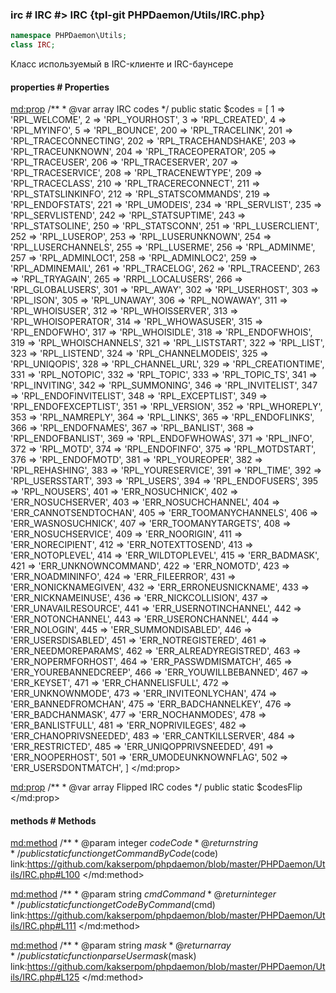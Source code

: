 ### irc # IRC #> IRC {tpl-git PHPDaemon/Utils/IRC.php}

```php
namespace PHPDaemon\Utils;
class IRC;
```

Класс используемый в IRC-клиенте и IRC-баунсере

<!-- include-namespace path="\PHPDaemon\Utils\IRC" level="" access="" -->
#### properties # Properties

<md:prop>
/**
	 * @var array IRC codes
	 */
public static $codes = [
  1 => 'RPL_WELCOME',
  2 => 'RPL_YOURHOST',
  3 => 'RPL_CREATED',
  4 => 'RPL_MYINFO',
  5 => 'RPL_BOUNCE',
  200 => 'RPL_TRACELINK',
  201 => 'RPL_TRACECONNECTING',
  202 => 'RPL_TRACEHANDSHAKE',
  203 => 'RPL_TRACEUNKNOWN',
  204 => 'RPL_TRACEOPERATOR',
  205 => 'RPL_TRACEUSER',
  206 => 'RPL_TRACESERVER',
  207 => 'RPL_TRACESERVICE',
  208 => 'RPL_TRACENEWTYPE',
  209 => 'RPL_TRACECLASS',
  210 => 'RPL_TRACERECONNECT',
  211 => 'RPL_STATSLINKINFO',
  212 => 'RPL_STATSCOMMANDS',
  219 => 'RPL_ENDOFSTATS',
  221 => 'RPL_UMODEIS',
  234 => 'RPL_SERVLIST',
  235 => 'RPL_SERVLISTEND',
  242 => 'RPL_STATSUPTIME',
  243 => 'RPL_STATSOLINE',
  250 => 'RPL_STATSCONN',
  251 => 'RPL_LUSERCLIENT',
  252 => 'RPL_LUSEROP',
  253 => 'RPL_LUSERUNKNOWN',
  254 => 'RPL_LUSERCHANNELS',
  255 => 'RPL_LUSERME',
  256 => 'RPL_ADMINME',
  257 => 'RPL_ADMINLOC1',
  258 => 'RPL_ADMINLOC2',
  259 => 'RPL_ADMINEMAIL',
  261 => 'RPL_TRACELOG',
  262 => 'RPL_TRACEEND',
  263 => 'RPL_TRYAGAIN',
  265 => 'RRPL_LOCALUSERS',
  266 => 'RPL_GLOBALUSERS',
  301 => 'RPL_AWAY',
  302 => 'RPL_USERHOST',
  303 => 'RPL_ISON',
  305 => 'RPL_UNAWAY',
  306 => 'RPL_NOWAWAY',
  311 => 'RPL_WHOISUSER',
  312 => 'RPL_WHOISSERVER',
  313 => 'RPL_WHOISOPERATOR',
  314 => 'RPL_WHOWASUSER',
  315 => 'RPL_ENDOFWHO',
  317 => 'RPL_WHOISIDLE',
  318 => 'RPL_ENDOFWHOIS',
  319 => 'RPL_WHOISCHANNELS',
  321 => 'RPL_LISTSTART',
  322 => 'RPL_LIST',
  323 => 'RPL_LISTEND',
  324 => 'RPL_CHANNELMODEIS',
  325 => 'RPL_UNIQOPIS',
  328 => 'RPL_CHANNEL_URL',
  329 => 'RPL_CREATIONTIME',
  331 => 'RPL_NOTOPIC',
  332 => 'RPL_TOPIC',
  333 => 'RPL_TOPIC_TS',
  341 => 'RPL_INVITING',
  342 => 'RPL_SUMMONING',
  346 => 'RPL_INVITELIST',
  347 => 'RPL_ENDOFINVITELIST',
  348 => 'RPL_EXCEPTLIST',
  349 => 'RPL_ENDOFEXCEPTLIST',
  351 => 'RPL_VERSION',
  352 => 'RPL_WHOREPLY',
  353 => 'RPL_NAMREPLY',
  364 => 'RPL_LINKS',
  365 => 'RPL_ENDOFLINKS',
  366 => 'RPL_ENDOFNAMES',
  367 => 'RPL_BANLIST',
  368 => 'RPL_ENDOFBANLIST',
  369 => 'RPL_ENDOFWHOWAS',
  371 => 'RPL_INFO',
  372 => 'RPL_MOTD',
  374 => 'RPL_ENDOFINFO',
  375 => 'RPL_MOTDSTART',
  376 => 'RPL_ENDOFMOTD',
  381 => 'RPL_YOUREOPER',
  382 => 'RPL_REHASHING',
  383 => 'RPL_YOURESERVICE',
  391 => 'RPL_TIME',
  392 => 'RPL_USERSSTART',
  393 => 'RPL_USERS',
  394 => 'RPL_ENDOFUSERS',
  395 => 'RPL_NOUSERS',
  401 => 'ERR_NOSUCHNICK',
  402 => 'ERR_NOSUCHSERVER',
  403 => 'ERR_NOSUCHCHANNEL',
  404 => 'ERR_CANNOTSENDTOCHAN',
  405 => 'ERR_TOOMANYCHANNELS',
  406 => 'ERR_WASNOSUCHNICK',
  407 => 'ERR_TOOMANYTARGETS',
  408 => 'ERR_NOSUCHSERVICE',
  409 => 'ERR_NOORIGIN',
  411 => 'ERR_NORECIPIENT',
  412 => 'ERR_NOTEXTTOSEND',
  413 => 'ERR_NOTOPLEVEL',
  414 => 'ERR_WILDTOPLEVEL',
  415 => 'ERR_BADMASK',
  421 => 'ERR_UNKNOWNCOMMAND',
  422 => 'ERR_NOMOTD',
  423 => 'ERR_NOADMININFO',
  424 => 'ERR_FILEERROR',
  431 => 'ERR_NONICKNAMEGIVEN',
  432 => 'ERR_ERRONEUSNICKNAME',
  433 => 'ERR_NICKNAMEINUSE',
  436 => 'ERR_NICKCOLLISION',
  437 => 'ERR_UNAVAILRESOURCE',
  441 => 'ERR_USERNOTINCHANNEL',
  442 => 'ERR_NOTONCHANNEL',
  443 => 'ERR_USERONCHANNEL',
  444 => 'ERR_NOLOGIN',
  445 => 'ERR_SUMMONDISABLED',
  446 => 'ERR_USERSDISABLED',
  451 => 'ERR_NOTREGISTERED',
  461 => 'ERR_NEEDMOREPARAMS',
  462 => 'ERR_ALREADYREGISTRED',
  463 => 'ERR_NOPERMFORHOST',
  464 => 'ERR_PASSWDMISMATCH',
  465 => 'ERR_YOUREBANNEDCREEP',
  466 => 'ERR_YOUWILLBEBANNED',
  467 => 'ERR_KEYSET',
  471 => 'ERR_CHANNELISFULL',
  472 => 'ERR_UNKNOWNMODE',
  473 => 'ERR_INVITEONLYCHAN',
  474 => 'ERR_BANNEDFROMCHAN',
  475 => 'ERR_BADCHANNELKEY',
  476 => 'ERR_BADCHANMASK',
  477 => 'ERR_NOCHANMODES',
  478 => 'ERR_BANLISTFULL',
  481 => 'ERR_NOPRIVILEGES',
  482 => 'ERR_CHANOPRIVSNEEDED',
  483 => 'ERR_CANTKILLSERVER',
  484 => 'ERR_RESTRICTED',
  485 => 'ERR_UNIQOPPRIVSNEEDED',
  491 => 'ERR_NOOPERHOST',
  501 => 'ERR_UMODEUNKNOWNFLAG',
  502 => 'ERR_USERSDONTMATCH',
]
</md:prop>

<md:prop>
/**
	 * @var array Flipped IRC codes
	 */
public static $codesFlip
</md:prop>

<div class="clearboth"></div>

#### methods # Methods

<md:method>
/**
	 * @param  integer $code Code
	 * @return string
	 */
public static function getCommandByCode($code)
link:https://github.com/kakserpom/phpdaemon/blob/master/PHPDaemon/Utils/IRC.php#L100
</md:method>

<md:method>
/**
	 * @param  string  $cmd Command
	 * @return integer
	 */
public static function getCodeByCommand($cmd)
link:https://github.com/kakserpom/phpdaemon/blob/master/PHPDaemon/Utils/IRC.php#L111
</md:method>

<md:method>
/**
	 * @param  string $mask
	 * @return array
	 */
public static function parseUsermask($mask)
link:https://github.com/kakserpom/phpdaemon/blob/master/PHPDaemon/Utils/IRC.php#L125
</md:method>

<div class="clearboth"></div>


<!--/ include-namespace -->
